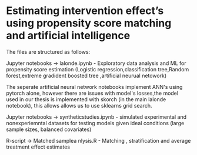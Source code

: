 # Estimating intervention effect’s using propensity score matching and artificial intelligence
 
<p> The files are structured as follows: </p>

<p> Jupyter notebooks -> lalonde.ipynb - Exploratory data analysis and ML for propensity score estimation (Logistic regression,classification tree,Random forest,extreme gradident boosted tree ,artificial neurual netowork) </p>

<p>The seperate artificial neural network notebooks implement ANN's using pytorch alone, however there are issues with model's losses,the model used in our thesis is implemented with skorch (in the main lalonde notebook), this allows allows us to use sklearns grid search. </p>

<p> Jupyter notebooks -> syntheticstudies.ipynb - simulated experimental and nonexperiemntal datasets for testing models given ideal conditions (large sample sizes, balanced covariates) </p> 
<p> R-script -> Matched samplea nlysis.R - Matching , stratification and average treatment effect estimates  </p>
